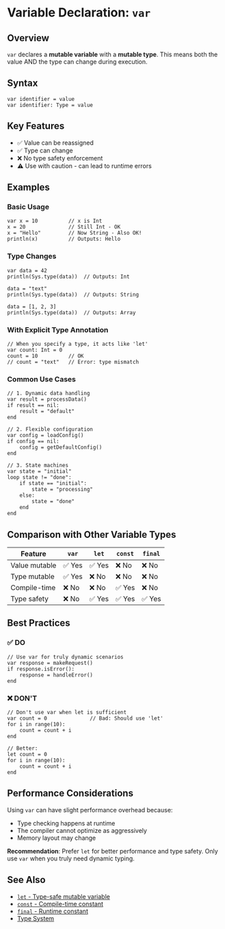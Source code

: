 # Variable Declaration: `var`

## Overview

`var` declares a **mutable variable** with a **mutable type**. This means both the value AND the type can change during execution.

## Syntax

```pf
var identifier = value
var identifier: Type = value
```

## Key Features

- ✅ Value can be reassigned
- ✅ Type can change
- ❌ No type safety enforcement
- ⚠️ Use with caution - can lead to runtime errors

## Examples

### Basic Usage
```pf
var x = 10          // x is Int
x = 20              // Still Int - OK
x = "Hello"         // Now String - Also OK!
println(x)          // Outputs: Hello
```

### Type Changes
```pf
var data = 42
println(Sys.type(data))  // Outputs: Int

data = "text"
println(Sys.type(data))  // Outputs: String

data = [1, 2, 3]
println(Sys.type(data))  // Outputs: Array
```

### With Explicit Type Annotation
```pf
// When you specify a type, it acts like 'let'
var count: Int = 0
count = 10          // OK
// count = "text"   // Error: type mismatch
```

### Common Use Cases
```pf
// 1. Dynamic data handling
var result = processData()
if result == nil:
    result = "default"
end

// 2. Flexible configuration
var config = loadConfig()
if config == nil:
    config = getDefaultConfig()
end

// 3. State machines
var state = "initial"
loop state != "done":
    if state == "initial":
        state = "processing"
    else:
        state = "done"
    end
end
```

## Comparison with Other Variable Types

| Feature | `var` | `let` | `const` | `final` |
|---------|-------|-------|---------|---------|
| Value mutable | ✅ Yes | ✅ Yes | ❌ No | ❌ No |
| Type mutable | ✅ Yes | ❌ No | ❌ No | ❌ No |
| Compile-time | ❌ No | ❌ No | ✅ Yes | ❌ No |
| Type safety | ❌ No | ✅ Yes | ✅ Yes | ✅ Yes |

## Best Practices

### ✅ DO
```pf
// Use var for truly dynamic scenarios
var response = makeRequest()
if response.isError():
    response = handleError()
end
```

### ❌ DON'T
```pf
// Don't use var when let is sufficient
var count = 0              // Bad: Should use 'let'
for i in range(10):
    count = count + i
end

// Better:
let count = 0
for i in range(10):
    count = count + i
end
```

## Performance Considerations

Using `var` can have slight performance overhead because:
- Type checking happens at runtime
- The compiler cannot optimize as aggressively
- Memory layout may change

**Recommendation**: Prefer `let` for better performance and type safety. Only use `var` when you truly need dynamic typing.

## See Also

- [`let` - Type-safe mutable variable](let.md)
- [`const` - Compile-time constant](const.md)
- [`final` - Runtime constant](final.md)
- [Type System](../advanced/types.md)